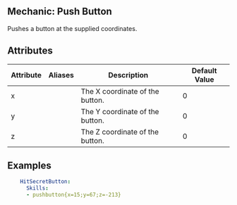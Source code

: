 Mechanic: Push Button
---------------------

Pushes a button at the supplied coordinates.

Attributes
----------

| Attribute | Aliases| Description                                | Default Value |
|-----------|--------|--------------------------------------------|---------------|
| x         |        | The X coordinate of the button.            | 0             |
| y         |        | The Y coordinate of the button.            | 0             |
| z         |        | The Z coordinate of the button.            | 0             |

  

Examples
--------
```yaml
    HitSecretButton:
      Skills:
      - pushbutton{x=15;y=67;z=-213}
```